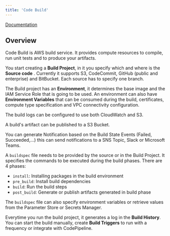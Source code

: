 ```yaml
---
title: 'Code Build'
---
```


[Documentation](https://docs.aws.amazon.com/codebuild/index.html)

## Overview

Code Build is AWS build service. It provides compute resources to compile, run unit tests and  to produce your artifacts.

You start creating a **Build Project**, in it you specify which and where is the **Source code** . Currently it supports S3, CodeCommit, GitHub (public and enterprise) and BitBucket. Each source has to specify one branch.

The Build project has an **Environment**, it determines the base image and the IAM Service Role that is going to be used. An environment can also have **Environment Variables** that can be consumed during the build, certificates, compute type specification and VPC connectivity configuration.

The build logs can be configured to use both CloudWatch and S3.

A build's artifact can be published to a S3 Bucket.

You can generate Notification based on the Build State Events (Failed, Succeeded,...) this can send notifications to a SNS Topic, Slack or Microsoft Teams.

A `buildspec` file needs to be provided by the source or in the Build Project. It specifies the commands to be executed during the build phases. There are 4 phases:

- `install`: Installing packages in the build environment
- `pre_build`: Install build dependencies
- `build`: Run the build steps
- `post_build`: Generate or publish artifacts generated in build phase

The `buildspec` file can also specify environment variables or retrieve values from the Parameter Store or Secrets Manager.

Everytime you run the build project, it generates a log in the **Build History**. You can start the build manually, create **Build Triggers** to run with a frequency or integrate with CodePipeline.

